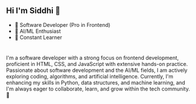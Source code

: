 ## Hi I'm Siddhi 👋
- 🚀 Software Developer (Pro in Frontend)
- 🤖 AI/ML Enthusiast
- 🌱 Constant Learner
 # 
 I'm a software developer with a strong focus on frontend development, proficient in HTML, CSS, and JavaScript with extensive hands-on practice. Passionate about software development and the AI/ML fields, I am 
 actively exploring coding, algorithms, and artificial intelligence. Currently, I'm enhancing my skills in Python, data structures, and machine learning, and I'm always eager to collaborate, learn, and grow within 
 the tech community. 🌟
